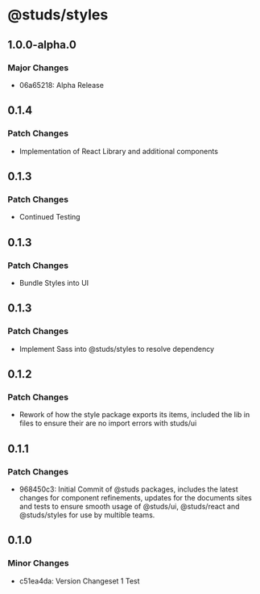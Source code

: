 # @studs/styles

## 1.0.0-alpha.0

### Major Changes

- 06a65218: Alpha Release

## 0.1.4

### Patch Changes

- Implementation of React Library and additional components

## 0.1.3

### Patch Changes

- Continued Testing

## 0.1.3

### Patch Changes

- Bundle Styles into UI

## 0.1.3

### Patch Changes

- Implement Sass into @studs/styles to resolve dependency

## 0.1.2

### Patch Changes

- Rework of how the style package exports its items, included the lib in files to ensure their are no import errors with studs/ui

## 0.1.1

### Patch Changes

- 968450c3: Initial Commit of @studs packages, includes the latest changes for component refinements, updates for the documents sites and tests to ensure smooth usage of @studs/ui, @studs/react and @studs/styles for use by multible teams.

## 0.1.0

### Minor Changes

- c51ea4da: Version Changeset 1 Test
